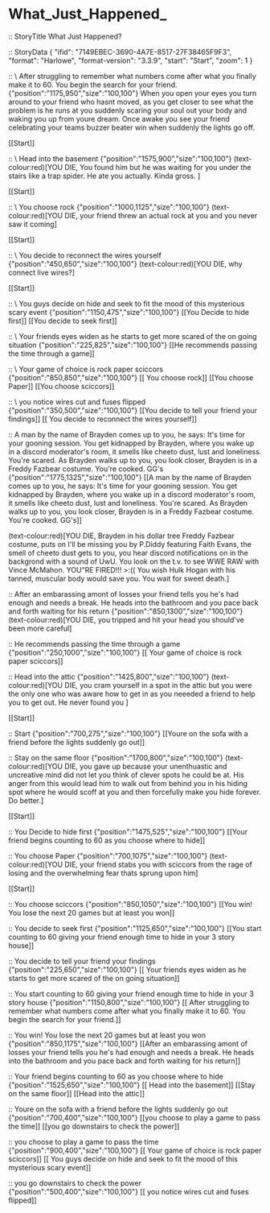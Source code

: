 # What_Just_Happened_
:: StoryTitle
What Just Happened?


:: StoryData
{
  "ifid": "7149EBEC-3690-4A7E-8517-27F38465F9F3",
  "format": "Harlowe",
  "format-version": "3.3.9",
  "start": "Start",
  "zoom": 1
}


:: \ After struggling to remember what numbers come after what you finally make it to 60. You begin the search for your friend. {"position":"1175,950","size":"100,100"}
When you open your eyes you turn around to your friend who hasnt moved, as you get closer to see what the problem is he runs at you suddenly scaring your soul out your body and waking you up from youre dream. 
Once awake you see your friend celebrating your teams buzzer beater win when suddenly the lights go off.

[[Start]] 




:: \ Head into the basement {"position":"1575,900","size":"100,100"}
(text-colour:red)[YOU DIE, You found him but he was waiting for you under the stairs like a trap spider. He ate you actually. Kinda gross. ]

[[Start]] 


:: \ You choose rock {"position":"1000,1125","size":"100,100"}
(text-colour:red)[YOU DIE, your friend threw an actual rock at you and you never saw it coming]

[[Start]] 


:: \ You decide to reconnect the wires yourself {"position":"450,650","size":"100,100"}
(text-colour:red)[YOU DIE, why connect live wires?]

[[Start]] 


:: \ You guys decide on hide and seek to fit the mood of this mysterious scary event {"position":"1150,475","size":"100,100"}
[[You Decide to hide first]]
[[You decide to seek first]]


:: \ Your friends eyes widen as he starts to get more scared of the on going situation {"position":"225,825","size":"100,100"}
[[He recommends passing the time through a game]]


:: \ Your game of choice is rock paper sciccors {"position":"850,850","size":"100,100"}
[[ You choose rock]]
[[You choose Paper]]
[[You choose sciccors]]


:: \ you notice wires cut and fuses flipped {"position":"350,500","size":"100,100"}
[[You decide to tell your friend your findings]]
[[ You decide to reconnect the wires yourself]]


:: A man by the name of Brayden comes up to you, he says: It's time for your gooning session. You get kidnapped by Brayden, where you wake up in a discord moderator's room, it smells like cheeto dust, lust and loneliness. You're scared. As Brayden walks up to you, you look closer, Brayden is in a Freddy Fazbear costume. You're cooked. GG's {"position":"1775,1325","size":"100,100"}
[[A man by the name of Brayden comes up to you, he says: It's time for your gooning session. You get kidnapped by Brayden, where you wake up in a discord moderator's room, it smells like cheeto dust, lust and loneliness. You're scared. As Brayden walks up to you, you look closer, Brayden is in a Freddy Fazbear costume. You're cooked. GG's]]


(text-colour:red)[YOU DIE, Brayden in his dollar tree Freddy Fazbear costume, puts on I'll be missing you by P.Diddy featuring Faith Evans, the smell of cheeto dust gets to you, you hear discord notifications on in the backgrond with a sound of UwU. You look on the t.v. to see WWE RAW with Vince McMahon. YOU"RE FIRED!!! >:(( You wish Hulk Hogan with his tanned, muscular body would save you. You wait for sweet death.]


:: After an embarassing amont of losses your friend tells you he's had enough and needs a break. He heads into the bathroom and you pace back and forth waiting for his return {"position":"850,1300","size":"100,100"}
(text-colour:red)[YOU DIE, you tripped and hit your head you should've been more careful]



:: He recommends passing the time through a game {"position":"250,1000","size":"100,100"}
[[ Your game of choice is rock paper sciccors]]


:: Head into the attic {"position":"1425,800","size":"100,100"}
(text-colour:red)[YOU DIE, you cram yourself in a spot in the attic but you were the only one who was aware how to get in as you neeeded a friend to help you to get out. He never found you  ]

[[Start]] 


:: Start {"position":"700,275","size":"100,100"}
[[Youre on the sofa with a friend before the lights suddenly go out]]


:: Stay on the same floor {"position":"1700,800","size":"100,100"}
(text-colour:red)[YOU DIE, you gave up because your unenthuastic and uncreative mind did not let you think of clever spots he could be at. His anger from this would lead him to walk out from behind you in his hiding spot where he would scoff at you and then forcefully make you hide forever. Do better.]

[[Start]] 


:: You Decide to hide first {"position":"1475,525","size":"100,100"}
[[Your friend begins counting to 60 as you choose where to hide]]


:: You choose Paper {"position":"700,1075","size":"100,100"}
(text-colour:red)[YOU DIE, your friend stabs you with sciccors from the rage of losing and the overwhelming fear thats sprung upon him]

[[Start]] 


:: You choose sciccors {"position":"850,1050","size":"100,100"}
[[You win! You lose the next 20 games but at least you won]]


:: You decide to seek first {"position":"1125,650","size":"100,100"}
[[You start counting to 60 giving your friend enough time to hide in your 3 story house]]


:: You decide to tell your friend your findings {"position":"225,650","size":"100,100"}
[[ Your friends eyes widen as he starts to get more scared of the on going situation]]


:: You start counting to 60 giving your friend enough time to hide in your 3 story house {"position":"1150,800","size":"100,100"}
[[ After struggling to remember what numbers come after what you finally make it to 60. You begin the search for your friend.]]


:: You win! You lose the next 20 games but at least you won {"position":"850,1175","size":"100,100"}
[[After an embarassing amont of losses your friend tells you he's had enough and needs a break. He heads into the bathroom and you pace back and forth waiting for his return]]


:: Your friend begins counting to 60 as you choose where to hide {"position":"1525,650","size":"100,100"}
[[ Head into the basement]]
[[Stay on the same floor]]
[[Head into the attic]]


:: Youre on the sofa with a friend before the lights suddenly go out {"position":"700,400","size":"100,100"}
[[you choose to play a game to pass the time]]
[[you go downstairs to check the power]]


:: you choose to play a game to pass the time {"position":"900,400","size":"100,100"}
[[ Your game of choice is rock paper sciccors]]
[[ You guys decide on hide and seek to fit the mood of this mysterious scary event]]


:: you go downstairs to check the power {"position":"500,400","size":"100,100"}
[[ you notice wires cut and fuses flipped]]
